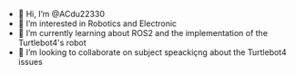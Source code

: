 - 👋 Hi, I’m @ACdu22330
- 👀 I’m interested in Robotics and Electronic
- 🌱 I’m currently learning about ROS2 and the implementation of the Turtlebot4's robot 
- 💞️ I’m looking to collaborate on subject speackiçng about the Turtlebot4 issues


<!---
ACdu22330/ACdu22330 is a ✨ special ✨ repository because its `README.md` (this file) appears on your GitHub profile.
You can click the Preview link to take a look at your changes.
--->

